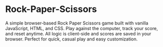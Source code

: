 # Rock-Paper-Scissors
A simple browser-based Rock Paper Scissors game built with vanilla JavaScript, HTML, and CSS. Play against the computer, track your score, and reset anytime. All logic is client-side and scores are saved in your browser. Perfect for quick, casual play and easy customization.
